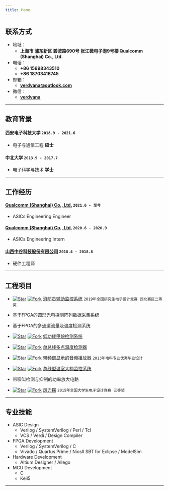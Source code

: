 ```yaml
---
title: Home
---
```


## 联系方式

- 地址：
  - **上海市 浦东新区 碧波路690号 张江微电子港9号楼 Qualcomm (Shanghai) Co., Ltd.**
- 电话：
  - **+86 15698343510**
  - **+86 18703416745** 
- 邮箱：
  - **[verdvana@outlook.com](verdvana@outlook.com)**
- 微信：
  - **[verdvana](./static/img/wechat.jpg)**


----

## 教育背景

#### __西安电子科技大学__ `2018.9 - 2021.6`

- 电子与通信工程 __硕士__

#### __中北大学__ `2013.9 - 2017.7`

- 电子科学与技术 __学士__

----

## 工作经历

#### __[Qualcomm (Shanghai) Co., Ltd.](https://www.qualcomm.cn/)__ `2021.6 - 至今`
- ASICs Engineering Engineer

#### __[Qualcomm (Shanghai) Co., Ltd.](https://www.qualcomm.cn/)__ `2020.6 - 2020.9`
- ASICs Engineering Intern

#### __[山西中谷科技股份有限公司](http://www.zgkj00.cn/)__ `2018.4 - 2018.8`
- 硬件工程师


----

## 工程项目


- [![Star](https://img.shields.io/github/stars/Verdvana/FAMS.svg)](https://github.com/Verdvana/FAMS) [![Fork](https://img.shields.io/github/forks/Verdvana/FAMS.svg)](https://github.com/Verdvana/FAMS) [消防员辅助监控系统](https://github.com/Verdvana/FAMS) `2019年全国研究生电子设计竞赛 西北赛区二等奖`


- 基于FPGA的圆形光电探测阵列数据采集系统
- 基于FPGA的多通道流量及温度检测系统


- [![Star](https://img.shields.io/github/stars/Verdvana/Low_Power_Methane_Detector.svg)](https://github.com/Verdvana/Low_Power_Methane_Detectory) [![Fork](https://img.shields.io/github/forks/Verdvana/Low_Power_Methane_Detector.svg)](https://github.com/Verdvana/Low_Power_Methane_Detector) [低功耗甲烷检测系统](https://github.com/Verdvana/Low_Power_Methane_Detector)
- [![Star](https://img.shields.io/github/stars/Verdvana/ZG1001-A_V4-1_LowPower.svg)](https://github.com/Verdvana/ZG1001-A_V4-1_LowPower) [![Fork](https://img.shields.io/github/forks/Verdvana/ZG1001-A_V4-1_LowPower.svg)](https://github.com/Verdvana/ZG1001-A_V4-1_LowPower) [单总线多点温度检测器](https://github.com/Verdvana/ZG1001-A_V4-1_LowPower)


- [![Star](https://img.shields.io/github/stars/Verdvana/Audio_Power_Amplifier_With_Spectrum_Display.svg)](https://github.com/Verdvana/Audio_Power_Amplifier_With_Spectrum_Display) [![Fork](https://img.shields.io/github/forks/Verdvana/Audio_Power_Amplifier_With_Spectrum_Display.svg)](https://github.com/Verdvana/Audio_Power_Amplifier_With_Spectrum_Display) [带频谱显示的音频播放器](https://github.com/Verdvana/Audio_Power_Amplifier_With_Spectrum_Display) `2013年电科专业优秀毕业设计`

- [![Star](https://img.shields.io/github/stars/Verdvana/Bus_Type_Greenhouse_Monitoring_System.svg)](https://github.com/Verdvana/Bus_Type_Greenhouse_Monitoring_System) [![Fork](https://img.shields.io/github/forks/Verdvana/Bus_Type_Greenhouse_Monitoring_System.svg)](https://github.com/Verdvana/Bus_Type_Greenhouse_Monitoring_System) [总线型温室大棚监控系统](https://github.com/Verdvana/Bus_Type_Greenhouse_Monitoring_System)

- 带啸叫检测与抑制的功率放大电路

- [![Star](https://img.shields.io/github/stars/Verdvana/Wind_Pendulum.svg)](https://github.com/Verdvana/Wind_Pendulum) [![Fork](https://img.shields.io/github/forks/Verdvana/Wind_Pendulum.svg)](https://github.com/Verdvana/Wind_Pendulum) [风力摆](https://github.com/Verdvana/Wind_Pendulum) `2015年全国大学生电子设计竞赛 三等奖`

<!-- 
- 2014年山西省大学生电子设计竞赛  `二等奖`
  - [![Star](https://img.shields.io/github/stars/Verdvana/Electric_Fire_Truck.svg)](https://github.com/Verdvana/Electric_Fire_Truck) [![Fork](https://img.shields.io/github/forks/Verdvana/Electric_Fire_Truck.svg)](https://github.com/Verdvana/Electric_Fire_Truck) [电动消防车](https://github.com/Verdvana/Electric_Fire_Truck)
-->

----

## 专业技能

* ASIC Design
  * Verilog / SystemVerilog / Perl / Tcl
  * VCS / Verdi / Design Compiler
* FPGA Development
  * Verilog / SystemVerilog / C
  * Vivado / Quartus Prime / NiosⅡ SBT for Eclipse / ModelSim
* Hardware Development
  * Altium Designer / Allego
* MCU Development
  * C
  * Keil5



----

